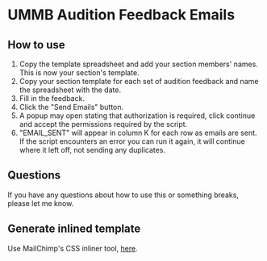 # UMMB Audition Feedback Emails

## How to use
1. Copy the template spreadsheet and add your section members' names. This is now your section's template.
2. Copy your section template for each set of audition feedback and name the spreadsheet with the date.
1. Fill in the feedback.
2. Click the "Send Emails" button.
3. A popup may open stating that authorization is required, click continue and accept the permissions required by the script.
5. "EMAIL_SENT" will appear in column K for each row as emails are sent. If the script encounters an error you can run it again, it will continue where it left off, not sending any duplicates.

## Questions

If you have any questions about how to use this or something breaks, please let me know.


## Generate inlined template 
Use MailChimp's CSS inliner tool, [here](http://templates.mailchimp.com/resources/inline-css/).
